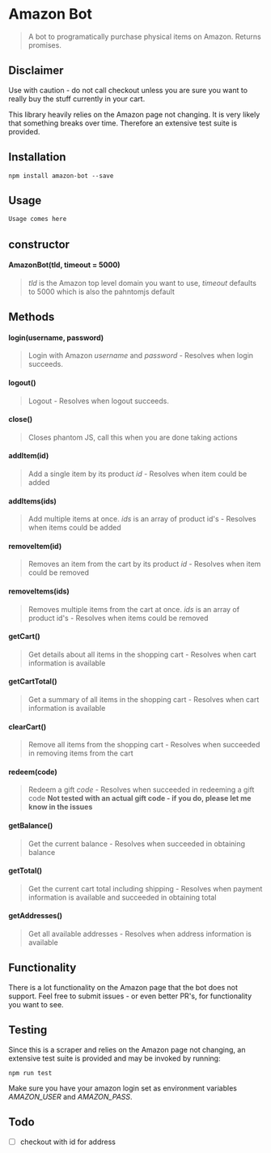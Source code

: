 # Amazon Bot

> A bot to programatically purchase physical items on Amazon. Returns promises.

## Disclaimer
Use with caution - do not call checkout unless you are sure you want to really buy the stuff currently in your cart.

This library heavily relies on the Amazon page not changing. It is very likely that something breaks over time. Therefore an extensive test suite is provided.

## Installation
    npm install amazon-bot --save

## Usage
``` JavaScript
Usage comes here
```

## constructor
#### AmazonBot(tld, timeout = 5000)
>*tld* is the Amazon top level domain you want to use, *timeout* defaults to 5000 which is also the pahntomjs default

## Methods
#### login(username, password)
>Login with Amazon *username* and *password* - Resolves when login succeeds.

#### logout()
>Logout - Resolves when logout succeeds.

#### close()
>Closes phantom JS, call this when you are done taking actions

#### addItem(id)
>Add a single item by its product *id* - Resolves when item could be added

#### addItems(ids)
>Add multiple items at once. *ids* is an array of product id's - Resolves when items could be added

#### removeItem(id)
>Removes an item from the cart by its product *id* - Resolves when item could be removed

#### removeItems(ids)
>Removes multiple items from the cart at once. *ids* is an array of product id's - Resolves when items could be removed

#### getCart()
>Get details about all items in the shopping cart - Resolves when cart information is available

#### getCartTotal()
>Get a summary of all items in the shopping cart - Resolves when cart information is available

#### clearCart()
>Remove all items from the shopping cart - Resolves when succeeded in removing items from the cart

#### redeem(code)
>Redeem a gift *code* - Resolves when succeeded in redeeming a gift code **Not tested with an actual gift code - if you do, please let me know in the issues**

#### getBalance()
>Get the current balance - Resolves when succeeded in obtaining balance

#### getTotal()
>Get the current cart total including shipping - Resolves when payment information is available and succeeded in obtaining total

#### getAddresses()
>Get all available addresses - Resolves when address information is available

## Functionality
There is a lot functionality on the Amazon page that the bot does not support. Feel free to submit issues - or even better PR's, for functionality you want to see.

## Testing
Since this is a scraper and relies on the Amazon page not changing, an extensive test suite is provided and may be invoked by running:

    npm run test

Make sure you have your amazon login set as environment variables *AMAZON_USER* and *AMAZON_PASS*.

## Todo
- [ ] checkout with id for address
